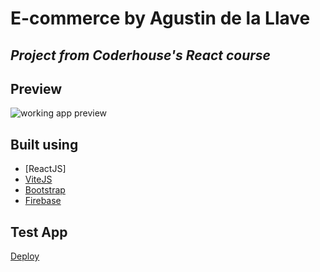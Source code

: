 # E-commerce by Agustin de la Llave

## _Project from Coderhouse's React course_

## Preview

![working app preview](/ecommerce-delallave/docs/Preview.gif)

## Built using

- [ReactJS]
- [ViteJS](https://vitejs.dev/guide/)
- [Bootstrap](https://getbootstrap.com)
- [Firebase](https://firebase.google.com/)

## Test App

[Deploy]()
